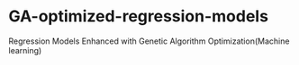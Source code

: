# GA-optimized-regression-models
Regression Models Enhanced with Genetic Algorithm Optimization(Machine learning)
